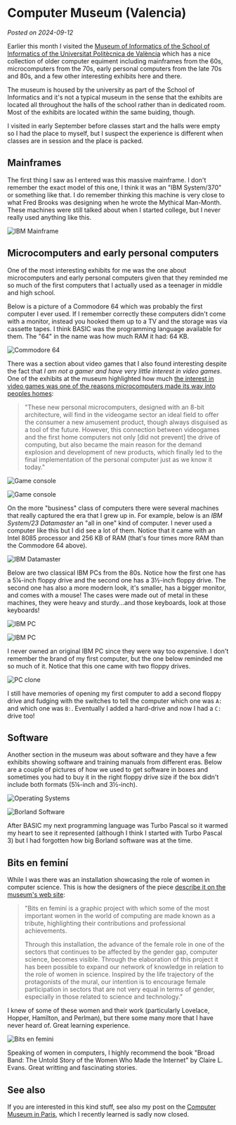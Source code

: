 # Computer Museum (Valencia)
*Posted on 2024-09-12*

Earlier this month I visited the [Museum of Informatics of the School of Informatics of the Universitat Politècnica de València](https://museo.inf.upv.es/en/el-museo/) which has a nice collection of older computer equiment including mainframes from the 60s, microcomputers from the 70s, early personal computers from the late 70s and 80s, and a few other interesting exhibits here and there.

The museum is housed by the university as part of the School of Informatics and it's not a typical museum in the sense that the exhibits are located all throughout the halls of the school rather than in dedicated room. Most of the exhibits are located within the same buiding, though.

I visited in early September before classes start and the halls were empty so I had the place to myself, but I suspect the experience is different when classes are in session and the place is packed.


## Mainframes
The first thing I saw as I entered was this massive mainframe. I don't remember the exact model of this one, I think it was an "IBM System/370" or something like that. I do remember thinking this machine is very close to what Fred Brooks was designing when he wrote the Mythical Man-Month. These machines were still talked about when I started college, but I never really used anything like this.

![IBM Mainframe](https://hectorcorrea.com/images/val-mainframe.jpg)


## Microcomputers and early personal computers
One of the most interesting exhibits for me was the one about microcomputers and early personal computers given that they reminded me so much of the first computers that I actually used as a teenager in middle and high school.

Below is a picture of a Commodore 64 which was probably the first computer I ever used. If I remember correctly these computers didn't come with a monitor, instead you hooked them up to a TV and the storage was via cassette tapes. I think BASIC was the programming language available for them. The "64" in the name was how much RAM it had: 64 KB.

![Commodore 64](https://hectorcorrea.com/images/val-commodore64.jpg)

There was a section about video games that I also found interesting despite the fact that *I am not a gamer and have very little interest in video games*. One of the exhibits at the museum highlighted how much [the interest in video games was one of the reasons microcomputers made its way into peoples homes](https://museo.inf.upv.es/en/microinformatica/):

> "These new personal microcomputers, designed with an 8-bit architecture, will find in the videogame sector an ideal field to offer the consumer a new amusement product, though always disguised as a tool of the future. However, this connection between videogames and the first home computers not only [did not prevent] the drive of computing, but also became the main reason for the demand explosion and development of new products, which finally led to the final implementation of the personal computer just as we know it today."

![Game console](https://hectorcorrea.com/images/val-micro1.jpg)

![Game console](https://hectorcorrea.com/images/val-micro2.jpg)

On the more "business" class of computers there were several machines that really captured the era that I grew up in. For example, below is an *IBM System/23 Datamaster* an "all in one" kind of computer. I never used a computer like this but I did see a lot of them. Notice that it came with an Intel 8085 processor and 256 KB of RAM (that's four times more RAM than the Commodore 64 above).

![IBM Datamaster](https://hectorcorrea.com/images/val-datamaster.jpg)

Below are two classical IBM PCs from the 80s. Notice how the first one has a 5¼-inch floppy drive and the second one has a 3½-inch floppy drive. The second one has also a more modern look, it's smaller, has a bigger monitor, and comes with a mouse! The cases were made out of metal in these machines, they were heavy and sturdy...and those keyboards, look at those keyboards!

![IBM PC](https://hectorcorrea.com/images/val-pc-ibm1.jpg)

![IBM PC](https://hectorcorrea.com/images/val-pc-ibm2.jpg)

I never owned an original IBM PC since they were way too expensive. I don't remember the brand of my first computer, but the one below reminded me so much of it. Notice that this one came with two floppy drives.

![PC clone](https://hectorcorrea.com/images/val-pc-clone.jpg)

I still have memories of opening my first computer to add a second floppy drive and fudging with the switches to tell the computer which one was `A:` and which one was `B:`. Eventually I added a hard-drive and now I had a `C:` drive too!


## Software
Another section in the museum was about software and they have a few exhibits showing software and training manuals from different eras. Below are a couple of pictures of how we used to get software in boxes and sometimes you had to buy it in the right floppy drive size if the box didn't include both formats (5¼-inch and 3½-inch).

![Operating Systems](https://hectorcorrea.com/images/val-software-os.jpg)

![Borland Software](https://hectorcorrea.com/images/val-software-lang.jpg)

After BASIC my next programming language was Turbo Pascal so it warmed my heart to see it represented (although I think I started with Turbo Pascal 3) but I had forgotten how big Borland software was at the time.


## Bits en feminí
While I was there was an installation showcasing the role of women in computer science. This is how the designers of the piece [describe it on the museum's web site](https://museo.inf.upv.es/en/bits-en-femenino-2/):

> "Bits en feminí is a graphic project with which some of the most important women in the world of computing are made known as a tribute, highlighting their contributions and professional achievements.
>
> Through this installation, the advance of the female role in one of the sectors that continues to be affected by the gender gap, computer science, becomes visible. Through the elaboration of this project it has been possible to expand our network of knowledge in relation to the role of women in science. Inspired by the life trajectory of the protagonists of the mural, our intention is to encourage female participation in sectors that are not very equal in terms of gender, especially in those related to science and technology."

I knew of some of these women and their work (particularly Lovelace, Hopper, Hamilton, and Perlman), but there some many more that I have never heard of. Great learning experience.

![Bits en femini](https://hectorcorrea.com/images/val-bitsfemini.jpg)

Speaking of women in computers, I highly recommend the book "Broad Band: The Untold Story of the Women Who Made the Internet" by Claire L. Evans. Great writting and fascinating stories.


## See also
If you are interested in this kind stuff, see also my post on the [Computer Museum in Paris](https://hectorcorrea.com/blog/2008-09-03/computer-museum-paris), which I recently learned is sadly now closed.
